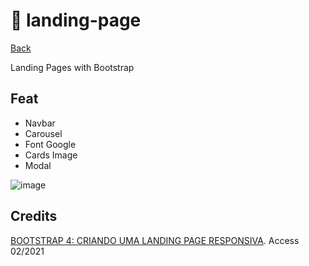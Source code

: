 # :closed_book: landing-page

[Back](https://github.com/sganzerla/projetinhos-html/)

Landing Pages with Bootstrap

## Feat

* Navbar
* Carousel
* Font Google
* Cards Image
* Modal

![image](gif.gif)

## Credits

[BOOTSTRAP 4: CRIANDO UMA LANDING PAGE RESPONSIVA](https://cursos.alura.com.br/course/bootstrap-landing-page/). Access 02/2021
